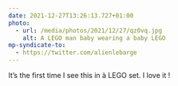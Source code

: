 ```yaml
---
date: 2021-12-27T13:26:13.727+01:00
photo:
  - url: /media/photos/2021/12/27/qz0vq.jpg
    alt: A LEGO man baby wearing a baby LEGO
mp-syndicate-to:
  - https://twitter.com/alienlebarge
---
```

It’s the first time I see this in à LEGO set. I love it !
